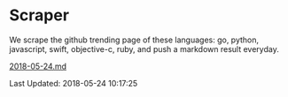 # Scraper

We scrape the github trending page of these languages: go, python, javascript, swift, objective-c, ruby, and push a markdown result everyday.

[2018-05-24.md](https://github.com/henson/Scraper/blob/master/2018-05-24.md)

Last Updated: 2018-05-24 10:17:25
